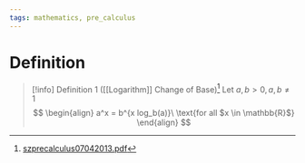 ```yaml
---
tags: mathematics, pre_calculus
---
```


# Definition

> [!info] Definition 1 ([[Logarithm]] Change of Base)[^1]
> Let $a, b > 0, a, b \neq 1$
> $$
> \begin{align}
> a^x = b^{x log_b(a)}\ \text{for all $x \in \mathbb{R}$}
> \end{align}
> $$

[^1]: [szprecalculus07042013.pdf](zotero://open-pdf/library/items/J3667KH4?page=454)